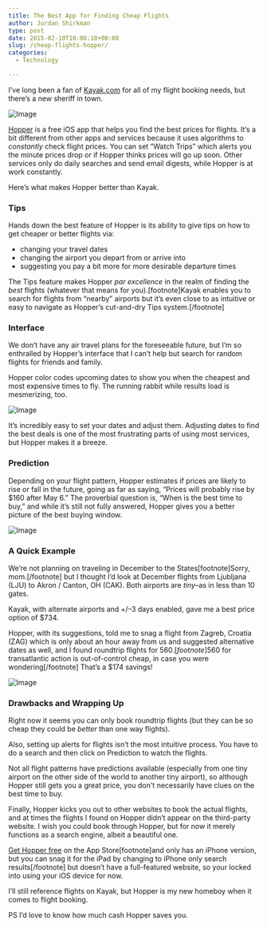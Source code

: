 ```yaml
---
title: The Best App for Finding Cheap Flights
author: Jordan Shirkman
type: post
date: 2015-02-10T10:00:18+00:00
slug: /cheap-flights-hopper/
categories:
  - Technology

---
```

I’ve long been a fan of [Kayak.com](http://kayak.com) for all of my flight booking needs, but there’s a new sheriff in town.

![Image](/static/images/Hopper-Header-Image.jpeg) 

[Hopper](https://itunes.apple.com/us/app/hopper-flight-research-predictions/id904052407?mt=8&at=11l4uNett) is a free iOS app that helps you find the best prices for flights. It’s a bit different from other apps and services because it uses algorithms to _constantly_ check flight prices. You can set “Watch Trips” which alerts you the minute prices drop or if Hopper thinks prices will go up soon. Other services only do daily searches and send email digests, while Hopper is at work constantly.

Here’s what makes Hopper better than Kayak. <!--more-->

### Tips

Hands down the best feature of Hopper is its ability to give tips on how to get cheaper or better flights via:

  * changing your travel dates
  * changing the airport you depart from or arrive into
  * suggesting you pay a bit more for more desirable departure times

The Tips feature makes Hopper _par excellence_ in the realm of finding the _best_ flights (whatever that means for you).[footnote]Kayak enables you to search for flights from “nearby” airports but it’s even close to as intuitive or easy to navigate as Hopper’s cut-and-dry Tips system.[/footnote]

### Interface

We don’t have any air travel plans for the foreseeable future, but I’m so enthralled by Hopper’s interface that I can’t help but search for random flights for friends and family.

Hopper color codes upcoming dates to show you when the cheapest and most expensive times to fly. The running rabbit while results load is mesmerizing, too.

![Image](/static/images/IMG_5432.jpeg) 

It’s incredibly easy to set your dates and adjust them. Adjusting dates to find the best deals is one of the most frustrating parts of using most services, but Hopper makes it a breeze.

### Prediction

Depending on your flight pattern, Hopper estimates if prices are likely to rise or fall in the future, going as far as saying, “Prices will probably rise by $160 after May 6.” The proverbial question is, “When is the best time to buy,” and while it’s still not fully answered, Hopper gives you a better picture of the best buying window.

![Image](/static/images/Hopper-Screenshot-08.jpeg) 

### A Quick Example

We’re not planning on traveling in December to the States[footnote]Sorry, mom.[/footnote] but I thought I’d look at December flights from Ljubljana (LJU) to Akron / Canton, OH (CAK). Both airports are _tiny_–as in less than 10 gates.

Kayak, with alternate airports and +/–3 days enabled, gave me a best price option of $734.

Hopper, with its suggestions, told me to snag a flight from Zagreb, Croatia (ZAG) which is only about an hour away from us and suggested alternative dates as well, and I found roundtrip flights for $560.[footnote]$560 for transatlantic action is out-of-control cheap, in case you were wondering[/footnote] That’s a $174 savings!

![Image](/static/images/Hopper-Screenshot-02.jpeg) 

### Drawbacks and Wrapping Up

Right now it seems you can only book roundtrip flights (but they can be so cheap they could be _better_ than one way flights).

Also, setting up alerts for flights isn’t the most intuitive process. You have to do a search and then click on Prediction to watch the flights.

Not all flight patterns have predictions available (especially from one tiny airport on the other side of the world to another tiny airport), so although Hopper still gets you a great price, you don't necessarily have clues on the best time to buy.

Finally, Hopper kicks you out to other websites to book the actual flights, and at times the flights I found on Hopper didn’t appear on the third-party website. I wish you could book through Hopper, but for now it merely functions as a search engine, albeit a beautiful one.

[Get Hopper free](https://itunes.apple.com/us/app/hopper-flight-research-predictions/id904052407?mt=8&amp;at=11l4uNett) on the App Store[footnote]and only has an iPhone version, but you can snag it for the iPad by changing to iPhone only search results[/footnote] but doesn’t have a full-featured website, so your locked into using your iOS device for now.

I’ll still reference flights on Kayak, but Hopper is my new homeboy when it comes to flight booking.

PS I’d love to know how much cash Hopper saves you.
